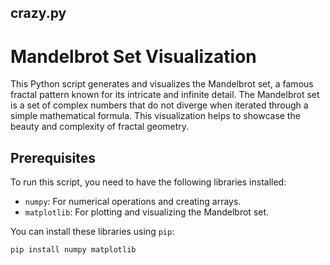 ## crazy.py

# Mandelbrot Set Visualization

This Python script generates and visualizes the Mandelbrot set, a famous fractal pattern known for its intricate and infinite detail. The Mandelbrot set is a set of complex numbers that do not diverge when iterated through a simple mathematical formula. This visualization helps to showcase the beauty and complexity of fractal geometry.

## Prerequisites

To run this script, you need to have the following libraries installed:

- `numpy`: For numerical operations and creating arrays.
- `matplotlib`: For plotting and visualizing the Mandelbrot set.

You can install these libraries using `pip`:

```bash
pip install numpy matplotlib
